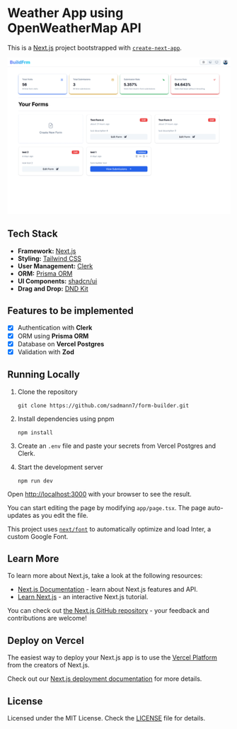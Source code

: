 # Weather App using OpenWeatherMap API

This is a [Next.js](https://nextjs.org/) project bootstrapped with [`create-next-app`](https://github.com/vercel/next.js/tree/canary/packages/create-next-app).

[![BuildFrm](./public/form-builder.png)](https://form-builder-jun-edris.vercel.app/)

## Tech Stack

- **Framework:** [Next.js](https://nextjs.org)
- **Styling:** [Tailwind CSS](https://tailwindcss.com)
- **User Management:** [Clerk](https://clerk.com)
- **ORM:** [Prisma ORM](https://www.prisma.io/)
- **UI Components:** [shadcn/ui](https://ui.shadcn.com)
- **Drag and Drop:** [DND Kit](https://dndkit.com/)

## Features to be implemented

- [x] Authentication with **Clerk**
- [x] ORM using **Prisma ORM**
- [x] Database on **Vercel Postgres**
- [x] Validation with **Zod**

## Running Locally

1. Clone the repository

   ```
   git clone https://github.com/sadmann7/form-builder.git
   ```

2. Install dependencies using pnpm

   ```
   npm install
   ```

3. Create an `.env` file and paste your secrets from Vercel Postgres and Clerk.
4. Start the development server

   ```
   npm run dev
   ```

Open [http://localhost:3000](http://localhost:3000) with your browser to see the result.

You can start editing the page by modifying `app/page.tsx`. The page auto-updates as you edit the file.

This project uses [`next/font`](https://nextjs.org/docs/basic-features/font-optimization) to automatically optimize and load Inter, a custom Google Font.

## Learn More

To learn more about Next.js, take a look at the following resources:

- [Next.js Documentation](https://nextjs.org/docs) - learn about Next.js features and API.
- [Learn Next.js](https://nextjs.org/learn) - an interactive Next.js tutorial.

You can check out [the Next.js GitHub repository](https://github.com/vercel/next.js/) - your feedback and contributions are welcome!

## Deploy on Vercel

The easiest way to deploy your Next.js app is to use the [Vercel Platform](https://vercel.com/new?utm_medium=default-template&filter=next.js&utm_source=create-next-app&utm_campaign=create-next-app-readme) from the creators of Next.js.

Check out our [Next.js deployment documentation](https://nextjs.org/docs/deployment) for more details.

## License

Licensed under the MIT License. Check the [LICENSE](./LICENSE.md) file for details.
